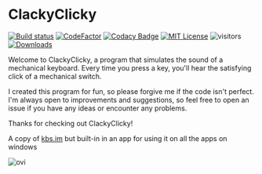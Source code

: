 # ClackyClicky

[![Build status](https://ci.appveyor.com/api/projects/status/7ct5b4uk3mrr2oc4?svg=true)](https://ci.appveyor.com/project/Mrgaton/clackyclicky)
[![CodeFactor][img_codefactor]][codefactor]
[![Codacy Badge](https://app.codacy.com/project/badge/Grade/fe6f2024150c4d9492076a4da1a6ccfa)](https://app.codacy.com/gh/Mrgaton/ClackyClicky)
[![MIT License][img_license]][license]
![visitors](https://visitor-badge.laobi.icu/badge?page_id=Mrgaton.ClackyClicky)
[![Downloads](https://img.shields.io/github/downloads/Mrgaton/DisableWindowsDefender/total?color=green)]()

[codefactor]: https://www.codefactor.io/repository/github/Mrgaton/ClackyClicky/overview
[license]: LICENSE.md

[img_build]: https://img.shields.io/appveyor/ci/Mrgaton/ClackyClicky/master.svg?style=flat
[img_codefactor]: https://www.codefactor.io/repository/github/mrgaton/clackyclicky/badge
[img_license]: https://img.shields.io/github/license/Mrgaton/ClackyClicky.svg?style=flat


Welcome to ClackyClicky, a program that simulates the sound of a mechanical keyboard. Every time you press a key, you'll hear the satisfying click of a mechanical switch.

I created this program for fun, so please forgive me if the code isn't perfect. I'm always open to improvements and suggestions, so feel free to open an issue if you have any ideas or encounter any problems.

Thanks for checking out ClackyClicky!

A copy of [kbs.im](https://kbs.im/) but built-in in an app for using it on all the apps on windows




<img src="https://github-readme-stats.vercel.app/api/top-langs?username=Mrgaton&show_icons=true&locale=en&layout=compact&theme=chartreuse-dark" alt="ovi" />
